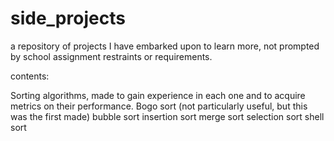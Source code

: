 # side_projects
a repository of projects I have embarked upon to learn more, not prompted by school assignment restraints or requirements.

contents:

Sorting algorithms, made to gain experience in each one and to acquire metrics on their performance.
Bogo sort (not particularly useful, but this was the first made)
bubble sort
insertion sort
merge sort
selection sort
shell sort
